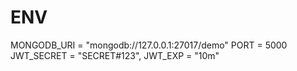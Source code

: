 # ENV

MONGODB_URI = "mongodb://127.0.0.1:27017/demo"
PORT = 5000
JWT_SECRET = "SECRET#123",
JWT_EXP = "10m"